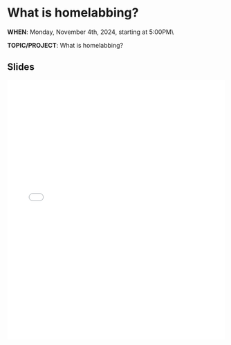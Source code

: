 # What is homelabbing?

<!-- <script src="https://cdn.jsdelivr.net/npm/add-to-calendar-button@2" async defer></script> -->

**WHEN**: Monday, November 4th, 2024, starting at 5:00PM\
<!-- **LOCATION**: <a href="https://iribe.umd.edu/" target="_blank">IRB 3137</a>\ -->
**TOPIC/PROJECT**: What is homelabbing?

<!-- <add-to-calendar-button
name="UMD Homelab Club Meeting"
description="IRB 3137"
location="Brendan Iribe Center for Computer Science and Engineering, 8125 Paint Branch Dr, Room 3137, College Park, MD 20742, USA"
startDate="2024-11-04"
endDate="2024-11-04"
startTime="17:00"
endTime="18:00"
timeZone="America/New_York"
options="'Apple','Google','iCal','Outlook.com','Yahoo','MicrosoftTeams','Microsoft365'"

> </add-to-calendar-button> -->

<!-- <span style="font-weight:bold;color:red">Date</span>: Monday, November 4th, 2024 <br/> -->
<!-- <span style="font-weight:bold;color:red">Start time</span>: 5:00PM -->

<!-- ## RSVP

<iframe src="https://docs.google.com/forms/d/e/1FAIpQLSfh7Zp2HKfIxjvo_kmDZruZc2UMGfe8T6lkhbMYoYdCvczbuw/viewform?embedded=true" width="640" height="547" frameborder="0" marginheight="0" marginwidth="0">Loading…</iframe> -->

## Slides

<iframe src="{{ "/assets/slides/2024-11-04.pdf" | relative_url }}" width="100%" height="600px" frameborder="0" marginheight="0" marginwidth="0">Loading…</iframe>
